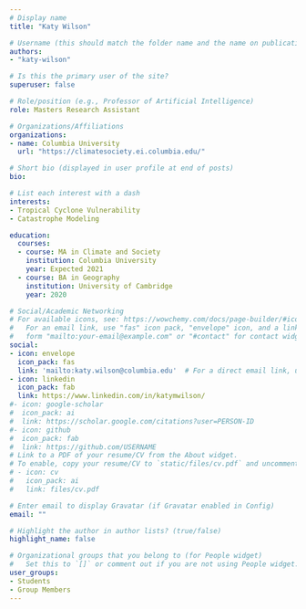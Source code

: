 ```yaml
---
# Display name
title: "Katy Wilson"

# Username (this should match the folder name and the name on publications)
authors:
- "katy-wilson"

# Is this the primary user of the site?
superuser: false

# Role/position (e.g., Professor of Artificial Intelligence)
role: Masters Research Assistant

# Organizations/Affiliations
organizations:
- name: Columbia University
  url: "https://climatesociety.ei.columbia.edu/"

# Short bio (displayed in user profile at end of posts)
bio: 

# List each interest with a dash
interests:
- Tropical Cyclone Vulnerability
- Catastrophe Modeling

education:
  courses:
  - course: MA in Climate and Society
    institution: Columbia University
    year: Expected 2021
  - course: BA in Geography
    institution: University of Cambridge
    year: 2020

# Social/Academic Networking
# For available icons, see: https://wowchemy.com/docs/page-builder/#icons
#   For an email link, use "fas" icon pack, "envelope" icon, and a link in the
#   form "mailto:your-email@example.com" or "#contact" for contact widget.
social:
- icon: envelope
  icon_pack: fas
  link: 'mailto:katy.wilson@columbia.edu'  # For a direct email link, use "mailto:test@example.org".
- icon: linkedin
  icon_pack: fab
  link: https://www.linkedin.com/in/katymwilson/
#- icon: google-scholar
#  icon_pack: ai
#  link: https://scholar.google.com/citations?user=PERSON-ID
#- icon: github
#  icon_pack: fab
#  link: https://github.com/USERNAME
# Link to a PDF of your resume/CV from the About widget.
# To enable, copy your resume/CV to `static/files/cv.pdf` and uncomment the lines below.
# - icon: cv
#   icon_pack: ai
#   link: files/cv.pdf

# Enter email to display Gravatar (if Gravatar enabled in Config)
email: ""

# Highlight the author in author lists? (true/false)
highlight_name: false

# Organizational groups that you belong to (for People widget)
#   Set this to `[]` or comment out if you are not using People widget.
user_groups:
- Students
- Group Members
---
```

